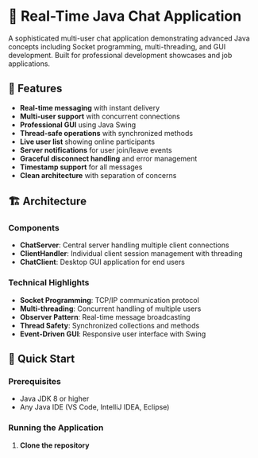 # 💬 Real-Time Java Chat Application

A sophisticated multi-user chat application demonstrating advanced Java concepts including Socket programming, multi-threading, and GUI development. Built for professional development showcases and job applications.

## 🌟 Features

- **Real-time messaging** with instant delivery
- **Multi-user support** with concurrent connections
- **Professional GUI** using Java Swing
- **Thread-safe operations** with synchronized methods
- **Live user list** showing online participants
- **Server notifications** for user join/leave events
- **Graceful disconnect handling** and error management
- **Timestamp support** for all messages
- **Clean architecture** with separation of concerns

## 🏗️ Architecture

### Components
- **ChatServer**: Central server handling multiple client connections
- **ClientHandler**: Individual client session management with threading
- **ChatClient**: Desktop GUI application for end users

### Technical Highlights
- **Socket Programming**: TCP/IP communication protocol
- **Multi-threading**: Concurrent handling of multiple users
- **Observer Pattern**: Real-time message broadcasting
- **Thread Safety**: Synchronized collections and methods
- **Event-Driven GUI**: Responsive user interface with Swing

## 🚀 Quick Start

### Prerequisites
- Java JDK 8 or higher
- Any Java IDE (VS Code, IntelliJ IDEA, Eclipse)

### Running the Application

1. **Clone the repository**
